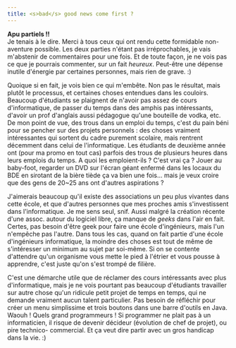 ```yaml
---
title: <s>bad</s> good news come first ?
---
```


**Apu partiels !!**   
Je tenais à le dire. Merci à tous ceux qui ont rendu cette formidable non-
aventure possible. Les deux parties n'étant pas irréprochables, je vais
m'abstenir de commentaires pour une fois. Et de toute façon, je ne vois pas ce
que je pourrais commenter, sur un fait _heureux_. Peut-être une dépense
inutile d'énergie par certaines personnes, mais rien de grave. :)

Quoique si en fait, je vois bien ce qui m'embête. Non pas le résultat, mais
plutôt le processus, et certaines choses entendues dans les couloirs. Beaucoup
d'étudiants se plaignent de n'avoir pas assez de cours d'informatique, de
passer du temps dans des amphis pas intéressants, d'avoir un prof d'anglais
aussi pédagogue qu'une bouteille de vodka, etc. De mon point de vue, des trous
dans un emploi du temps, c'est du pain béni pour se pencher sur des projets
personnels : des choses vraiment intéressantes qui sortent du cadre purement
scolaire, mais rentrent décemment dans celui de l'informatique. Les étudiants
de deuxième année ont (pour ma promo en tout cas) parfois des trous de
plusieurs heures dans leurs emplois du temps. A quoi les emploient-ils ? C'est
vrai ça ? Jouer au baby-foot, regarder un DVD sur l'écran géant enfermé dans
les locaux du BDE en sirotant de la bière tiède ça va bien une fois... mais je
veux croire que des gens de 20~25 ans ont d'autres aspirations ?

J'aimerais beaucoup qu'il existe des associations un peu plus vivantes dans
cette école, et que d'autres personnes que mes proches amis s'investissent
dans l'informatique. Je me sens seul, snif. Aussi malgré la création récente
d'une assoc. autour du logiciel libre, ça manque de _geeks_ dans l'air en
fait. Certes, pas besoin d'être geek pour faire une école d'ingénieurs, mais
l'un n'empêche pas l'autre. Dans tous les cas, quand on fait partie d'une
école d'ingénieurs informatique, la moindre des choses est tout de même de
s'intéresser un minimum au sujet par soi-même. Si on se contente d'attendre
qu'un organisme vous mette le pied à l'étrier et vous pousse à apprendre,
c'est juste qu'on s'est trompé de filière.

C'est une démarche utile que de réclamer des cours intéressants avec plus
d'informatique, mais je ne vois pourtant pas beaucoup d'étudiants travailler
sur autre chose qu'un ridicule petit projet de temps en temps, qui ne demande
vraiment aucun talent particulier. Pas besoin de réfléchir pour créer un menu
simplissime et trois boutons dans une barre d'outils en Java. Waouh ! Quels
grand programmeurs ! Si programmer ne plait pas à un informaticien, il risque
de devenir décideur (évolution de chef de projet), ou pire technico-
commercial. Et ça veut dire partir avec un gros handicap dans la vie. :)

